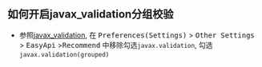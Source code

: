 ## 如何开启javax_validation分组校验

   * 参照[javax_validation](/framwork/javax_validation.html),
   在 <kbd>Preferences(Settings)</kbd> > <kbd>Other Settings</kbd> > <kbd>EasyApi</kbd> ><kbd>Recommend</kbd> 中移除勾选`javax.validation`, 勾选`javax.validation(grouped)`